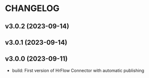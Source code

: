 # CHANGELOG



## v3.0.2 (2023-09-14)
## v3.0.1 (2023-09-14)
## v3.0.0 (2023-09-11)

* build: First version of HrFlow Connector with automatic publishing
